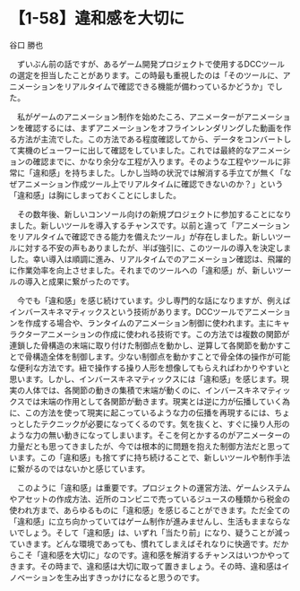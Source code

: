 # 【1-58】違和感を大切に

<div class="author">谷口 勝也</div>

　ずいぶん前の話ですが、あるゲーム開発プロジェクトで使用するDCCツールの選定を担当したことがあります。この時最も重視したのは「そのツールに、アニメーションをリアルタイムで確認できる機能が備わっているかどうか」でした。

　私がゲームのアニメーション制作を始めたころ、アニメーターがアニメーションを確認するには、まずアニメーションをオフラインレンダリングした動画を作る方法が主流でした。この方法である程度確認してから、データをコンバートして実機のビューワーに出して確認をしていました。これでは最終的なアニメーションの確認までに、かなり余分な工程が入ります。そのような工程やツールに非常に「違和感」を持ちました。しかし当時の状況では解消する手立てが無く「なぜアニメーション作成ツール上でリアルタイムに確認できないのか？」という「違和感」は胸にしまっておくことにしました。

　その数年後、新しいコンソール向けの新規プロジェクトに参加することになりました。新しいツールを導入するチャンスです。以前と違って「アニメーションをリアルタイムで確認できる能力を備えたツール」が存在しました。新しいツールに対する不安の声もありましたが、半ば強引に、このツールの導入を決定しました。幸い導入は順調に進み、リアルタイムでのアニメーション確認は、飛躍的に作業効率を向上させました。それまでのツールへの「違和感」が、新しいツールの導入と成果に繋がったのです。

　今でも「違和感」を感じ続けています。少し専門的な話になりますが、例えばインバースキネマティックスという技術があります。DCCツールでアニメーションを作成する場合や、ランタイムのアニメーション制御に使われます。主にキャラクターアニメーションの作成に使われる技術です。この方法では複数の関節が連鎖した骨構造の末端に取り付けた制御点を動かし、逆算して各関節を動かすことで骨構造全体を制御します。少ない制御点を動かすことで骨全体の操作が可能な便利な方法です。紐で操作する操り人形を想像してもらえればわかりやすいと思います。しかし、インバースキネマティックスには「違和感」を感じます。現実の人体では、各関節の動きの集積で末端が動くのに、インバースキネマティックスでは末端の作用として各関節が動きます。現実とは逆に力が伝播していく為に、この方法を使って現実に起こっているような力の伝播を再現するには、ちょっとしたテクニックが必要になってくるのです。気を抜くと、すぐに操り人形のような力の無い動きになってしまいます。そこを何とかするのがアニメーターの力量だとも思ってきましたが、今では根本的に問題を抱えた制御方法だと思っています。この「違和感」も捨てずに持ち続けることで、新しいツールや制作手法に繋がるのではないかと感じています。

　このように「違和感」は重要です。プロジェクトの運営方法、ゲームシステムやアセットの作成方法、近所のコンビニで売っているジュースの種類から税金の使われ方まで、あらゆるものに「違和感」を感じることができます。ただ全ての「違和感」に立ち向かっていてはゲーム制作が進みませんし、生活もままならないでしょう。そして「違和感」は、いずれ「当たり前」になり、疑うことが減っていきます。どんな環境であっても、慣れてしまえばそれなりに快適です。だからこそ「違和感を大切に」なのです。違和感を解消するチャンスはいつかやってきます。その時まで、違和感は大切に取って置きましょう。その時、違和感はイノベーションを生み出すきっかけになると思うのです。
